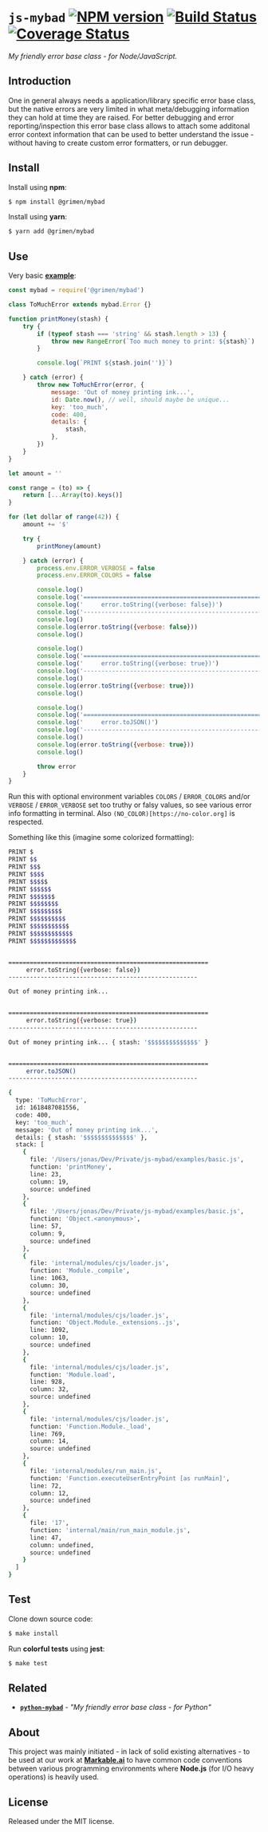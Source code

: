 
# `js-mybad` [![NPM version](https://badge.fury.io/js/%40grimen%2Fmybad.svg)](https://badge.fury.io/js/%40grimen%2Fmybad) [![Build Status](https://travis-ci.com/grimen/js-mybad.svg?token=sspjPRWbecBSpceU8Jyn&branch=master)](https://travis-ci.com/grimen/js-mybad) [![Coverage Status](https://codecov.io/gh/grimen/js-mybad/branch/master/graph/badge.svg)](https://codecov.io/gh/grimen/js-mybad)

*My friendly error base class - for Node/JavaScript.*


## Introduction

One in general always needs a application/library specific error base class, but the native errors are very limited in what meta/debugging information they can hold at time they are raised. For better debugging and error reporting/inspection this error base class allows to attach some additonal error context information that can be used to better understand the issue - without having to create custom error formatters, or run debugger.


## Install

Install using **npm**:

```bash
$ npm install @grimen/mybad
```

Install using **yarn**:

```bash
$ yarn add @grimen/mybad
```


## Use

Very basic **[example](https://github.com/grimen/js-mybad/tree/master/examples/basic.js)**:

```javascript
const mybad = require('@grimen/mybad')

class ToMuchError extends mybad.Error {}

function printMoney(stash) {
    try {
        if (typeof stash === 'string' && stash.length > 13) {
            throw new RangeError(`Too much money to print: ${stash}`)
        }

        console.log(`PRINT ${stash.join('')}`)

    } catch (error) {
        throw new ToMuchError(error, {
            message: 'Out of money printing ink...',
            id: Date.now(), // well, should maybe be unique...
            key: 'too_much',
            code: 400,
            details: {
                stash,
            },
        })
    }
}

let amount = ''

const range = (to) => {
    return [...Array(to).keys()]
}

for (let dollar of range(42)) {
    amount += '$'

    try {
        printMoney(amount)

    } catch (error) {
        process.env.ERROR_VERBOSE = false
        process.env.ERROR_COLORS = false

        console.log()
        console.log('========================================================')
        console.log('     error.toString({verbose: false})')
        console.log('-----------------------------------------------------')
        console.log()
        console.log(error.toString({verbose: false}))
        console.log()

        console.log()
        console.log('========================================================')
        console.log('     error.toString({verbose: true})')
        console.log('-----------------------------------------------------')
        console.log()
        console.log(error.toString({verbose: true}))
        console.log()

        console.log()
        console.log('========================================================')
        console.log('     error.toJSON()')
        console.log('-----------------------------------------------------')
        console.log()
        console.log(error.toString({verbose: true}))
        console.log()

        throw error
    }
}

```

Run this with optional environment variables `COLORS` / `ERROR_COLORS` and/or `VERBOSE` / `ERROR_VERBOSE` set too truthy or falsy values, so see various error info formatting in terminal. Also `(NO_COLOR)[https://no-color.org]` is respected.

Something like this (imagine some colorized formatting):

```bash
PRINT $
PRINT $$
PRINT $$$
PRINT $$$$
PRINT $$$$$
PRINT $$$$$$
PRINT $$$$$$$
PRINT $$$$$$$$
PRINT $$$$$$$$$
PRINT $$$$$$$$$$
PRINT $$$$$$$$$$$
PRINT $$$$$$$$$$$$
PRINT $$$$$$$$$$$$$


========================================================
     error.toString({verbose: false})
-----------------------------------------------------

Out of money printing ink...


========================================================
     error.toString({verbose: true})
-----------------------------------------------------

Out of money printing ink... { stash: '$$$$$$$$$$$$$$' }


========================================================
     error.toJSON()
-----------------------------------------------------

{
  type: 'ToMuchError',
  id: 1618487081556,
  code: 400,
  key: 'too_much',
  message: 'Out of money printing ink...',
  details: { stash: '$$$$$$$$$$$$$$' },
  stack: [
    {
      file: '/Users/jonas/Dev/Private/js-mybad/examples/basic.js',
      function: 'printMoney',
      line: 23,
      column: 19,
      source: undefined
    },
    {
      file: '/Users/jonas/Dev/Private/js-mybad/examples/basic.js',
      function: 'Object.<anonymous>',
      line: 57,
      column: 9,
      source: undefined
    },
    {
      file: 'internal/modules/cjs/loader.js',
      function: 'Module._compile',
      line: 1063,
      column: 30,
      source: undefined
    },
    {
      file: 'internal/modules/cjs/loader.js',
      function: 'Object.Module._extensions..js',
      line: 1092,
      column: 10,
      source: undefined
    },
    {
      file: 'internal/modules/cjs/loader.js',
      function: 'Module.load',
      line: 928,
      column: 32,
      source: undefined
    },
    {
      file: 'internal/modules/cjs/loader.js',
      function: 'Function.Module._load',
      line: 769,
      column: 14,
      source: undefined
    },
    {
      file: 'internal/modules/run_main.js',
      function: 'Function.executeUserEntryPoint [as runMain]',
      line: 72,
      column: 12,
      source: undefined
    },
    {
      file: '17',
      function: 'internal/main/run_main_module.js',
      line: 47,
      column: undefined,
      source: undefined
    }
  ]
}
```


## Test

Clone down source code:

```sh
$ make install
```

Run **colorful tests** using **jest**:

```sh
$ make test
```


## Related

- [**`python-mybad`**](https://github.com/grimen/python-mybad) - *"My friendly error base class - for Python"*


## About

This project was mainly initiated - in lack of solid existing alternatives - to be used at our work at **[Markable.ai](https://markable.ai)** to have common code conventions between various programming environments where **Node.js** (for I/O heavy operations) is heavily used.


## License

Released under the MIT license.
